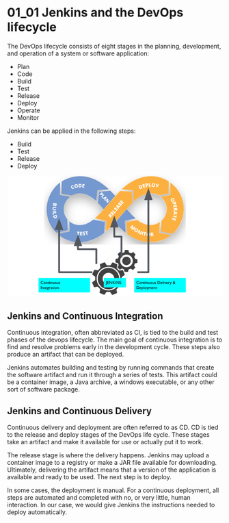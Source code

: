 # 01_01 Jenkins and the DevOps lifecycle
The DevOps lifecycle consists of eight stages in the planning, development, and operation of a system or software application:

- Plan
- Code
- Build
- Test
- Release
- Deploy
- Operate
- Monitor

Jenkins can be applied in the following steps:

- Build
- Test
- Release
- Deploy

![01_01-jenkins-and-the-devops-lifecycle.png](01_01-jenkins-and-the-devops-lifecycle.png)

## Jenkins and Continuous Integration
Continuous integration, often abbreviated as CI, is tied to the build and test phases of the devops lifecycle.  The main goal of continuous integration is to find and resolve problems early in the development cycle.  These steps also produce an artifact that can be deployed.

Jenkins automates building and testing by running commands that create the software artifact and run it through a series of tests.  This artifact could be a container image, a Java archive, a windows executable, or any other sort of software package.

## Jenkins and Continuous Delivery
Continuous delivery and deployment are often referred to as CD.  CD is tied to the release and deploy stages of the DevOps life cycle.  These stages take an artifact and make it available for use or actually put it to work.

The release stage  is where the delivery happens.  Jenkins may upload a container image to a registry or make a JAR file available for downloading. Ultimately, delivering the artifact means that a version of the application is available and ready to be used.  The next step is to deploy.

In some cases, the deployment is manual.  For a continuous deployment, all steps are automated and completed with no, or very little, human interaction.  In our case, we would give Jenkins the instructions needed to deploy automatically.

